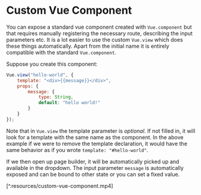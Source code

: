 # Custom Vue Component

You can expose a standard vue component created with ``Vue.component`` but that requires manually registering the necessary route, describing the input parameters etc. It is a lot easier to use the custom ``Vue.view`` which does these things automatically. Apart from the initial name it is entirely compatible with the standard ``Vue.component``.

Suppose you create this component:

```javascript
Vue.view("hello-world", {
	template: "<div>{{message}}</div>",
	props: {
		message: {
			type: String,
			default: "hello world!"
		}
	}
});
```

Note that in ``Vue.view`` the template parameter is _optional_. If not filled in, it will look for a template with the same name as the component. In the above example if we were to remove the template declaration, it would have the same behavior as if you wrote ``template: "#hello-world"``.

If we then open up page builder, it will be automatically picked up and available in the dropdown. The input parameter ``message`` is automatically exposed and can be bound to other state or you can set a fixed value.

[^.resources/custom-vue-component.mp4]
